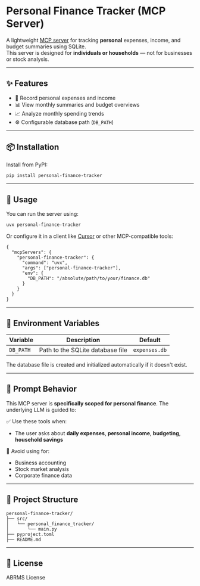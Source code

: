 # Personal Finance Tracker (MCP Server)

A lightweight [MCP server](https://github.com/multiprompt/mcp) for tracking **personal** expenses, income, and budget summaries using SQLite.  
This server is designed for **individuals or households** — not for businesses or stock analysis.

---

## ✨ Features

- 📌 Record personal expenses and income
- 📊 View monthly summaries and budget overviews
- 📈 Analyze monthly spending trends
- ⚙️ Configurable database path (`DB_PATH`)

---

## 📦 Installation

Install from PyPI:

```bash
pip install personal-finance-tracker
```

---

## 🚀 Usage

You can run the server using:

```bash
uvx personal-finance-tracker
```

Or configure it in a client like [Cursor](https://cursor.so) or other MCP-compatible tools:

```jsonc
{
  "mcpServers": {
    "personal-finance-tracker": {
      "command": "uvx",
      "args": ["personal-finance-tracker"],
      "env": {
        "DB_PATH": "/absolute/path/to/your/finance.db"
      }
    }
  }
}
```

---

## 📁 Environment Variables

| Variable  | Description                              | Default         |
|-----------|------------------------------------------|-----------------|
| `DB_PATH` | Path to the SQLite database file         | `expenses.db`   |

The database file is created and initialized automatically if it doesn't exist.

---

## 🧠 Prompt Behavior

This MCP server is **specifically scoped for personal finance**. The underlying LLM is guided to:

✅ Use these tools when:
- The user asks about **daily expenses**, **personal income**, **budgeting**, **household savings**

🚫 Avoid using for:
- Business accounting
- Stock market analysis
- Corporate finance data

---

## 📂 Project Structure

```
personal-finance-tracker/
├── src/
│   └── personal_finance_tracker/
│       └── main.py
├── pyproject.toml
├── README.md
```

---

## 📝 License

ABRMS License
